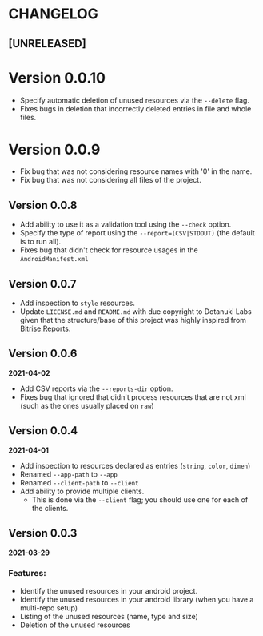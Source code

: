# CHANGELOG

## [UNRELEASED]

# Version 0.0.10

- Specify automatic deletion of unused resources via the `--delete` flag.
- Fixes bugs in deletion that incorrectly deleted entries in file and whole files.

# Version 0.0.9

- Fix bug that was not considering resource names with '0' in the name.
- Fix bug that was not considering all files of the project.

## Version 0.0.8

- Add ability to use it as a validation tool using the `--check` option.
- Specify the type of report using the `--report=(CSV|STDOUT)` (the default is to run all).
- Fixes bug that didn't check for resource usages in the `AndroidManifest.xml`

## Version 0.0.7

- Add inspection to `style` resources.
- Update `LICENSE.md` and `README.md` with due copyright to Dotanuki Labs given that the structure/base of this project
  was highly inspired from [Bitrise Reports](https://github.com/dotanuki-labs/bitrise-reports).

## Version 0.0.6

**2021-04-02**

- Add CSV reports via the `--reports-dir` option.
- Fixes bug that ignored that didn't process resources that are not xml (such as the ones usually placed on `raw`)

## Version 0.0.4

**2021-04-01**

- Add inspection to resources declared as entries (`string`, `color`, `dimen`)
- Renamed `--app-path` to `--app`
- Renamed `--client-path` to `--client`
- Add ability to provide multiple clients.
    * This is done via the `--client` flag; you should use one for each of the clients.

## Version 0.0.3

**2021-03-29**

### Features:

- Identify the unused resources in your android project.
- Identify the unused resources in your android library (when you have a multi-repo setup)
- Listing of the unused resources (name, type and size)
- Deletion of the unused resources
